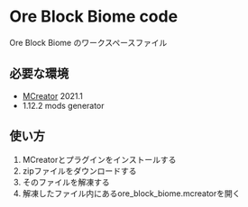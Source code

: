 # Ore Block Biome code

Ore Block Biome のワークスペースファイル

## 必要な環境

 - [MCreator](https://mcreator.net/) 2021.1
 - 1.12.2 mods generator
 
 ## 使い方
 
 1. MCreatorとプラグインをインストールする
 2. zipファイルをダウンロードする
 3. そのファイルを解凍する
 4. 解凍したファイル内にあるore_block_biome.mcreatorを開く
